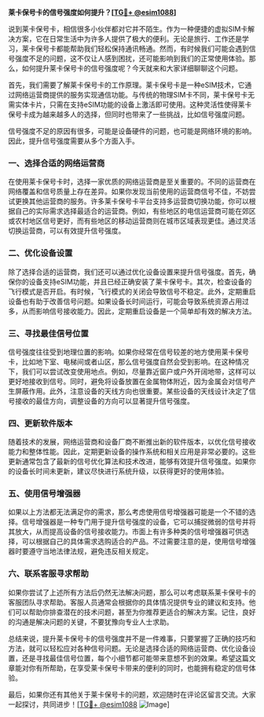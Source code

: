 **莱卡保号卡的信号强度如何提升？[[TG💪+ @esim1088](https://t.me/s/esim1088)]**

说到莱卡保号卡，相信很多小伙伴都对它并不陌生。作为一种便捷的虚拟SIM卡解决方案，它在日常生活中为许多人提供了极大的便利。无论是旅行、工作还是学习，莱卡保号卡都能帮助我们轻松保持通讯畅通。然而，有时候我们可能会遇到信号强度不足的问题，这不仅让人感到困扰，还可能影响到我们的正常使用体验。那么，如何提升莱卡保号卡的信号强度呢？今天就来和大家详细聊聊这个问题。

首先，我们需要了解莱卡保号卡的工作原理。莱卡保号卡是一种eSIM技术，它通过网络运营商提供的服务实现通信功能。与传统的物理SIM卡不同，莱卡保号卡无需实体卡片，只需在支持eSIM功能的设备上激活即可使用。这种灵活性使得莱卡保号卡成为越来越多人的选择，但同时也带来了一些挑战，比如信号强度问题。

信号强度不足的原因有很多，可能是设备硬件的问题，也可能是网络环境的影响。因此，提升信号强度需要从多个方面入手。

### 一、选择合适的网络运营商

在使用莱卡保号卡时，选择一家优质的网络运营商是至关重要的。不同的运营商在网络覆盖和信号质量上存在差异。如果你发现当前使用的运营商信号不佳，不妨尝试更换其他运营商的服务。许多莱卡保号卡平台支持多运营商切换功能，你可以根据自己的实际需求选择最适合的运营商。例如，有些地区的电信运营商可能在郊区或农村地区信号更好，而有些地区的移动运营商则在城市区域表现更佳。通过灵活切换运营商，可以有效提升信号强度。

### 二、优化设备设置

除了选择合适的运营商，我们还可以通过优化设备设置来提升信号强度。首先，确保你的设备支持eSIM功能，并且已经正确安装了莱卡保号卡。其次，检查设备的飞行模式是否开启。有时候，飞行模式的关闭会导致信号不稳定。此外，定期重启设备也有助于改善信号问题。如果设备长时间运行，可能会导致系统资源占用过多，从而影响信号接收能力。因此，定期重启设备是一个简单却有效的解决方法。

### 三、寻找最佳信号位置

信号强度往往受到地理位置的影响。如果你经常在信号较差的地方使用莱卡保号卡，比如地下室、电梯间或者山区，那么信号强度自然会受到影响。在这种情况下，我们可以尝试改变使用地点。例如，尽量靠近窗户或户外开阔地带，这样可以更好地接收到信号。同时，避免将设备放置在金属物体附近，因为金属会对信号产生屏蔽作用。此外，注意设备的天线方向也很重要。某些设备的天线设计决定了信号接收的最佳方向，调整设备的方向可以显著提升信号强度。

### 四、更新软件版本

随着技术的发展，网络运营商和设备厂商不断推出新的软件版本，以优化信号接收能力和整体性能。因此，定期更新设备的操作系统和相关应用是非常必要的。这些更新通常包含了最新的信号优化算法和技术改进，能够有效提升信号强度。如果你的设备长时间未更新，建议尽快进行系统升级，以获得更好的使用体验。

### 五、使用信号增强器

如果以上方法都无法满足你的需求，那么考虑使用信号增强器可能是一个不错的选择。信号增强器是一种专门用于提升信号强度的设备，它可以捕捉微弱的信号并将其放大，从而提高设备的信号接收能力。市面上有许多种类的信号增强器可供选择，可以根据自己的具体需求选购适合的产品。不过需要注意的是，使用信号增强器时要遵守当地法律法规，避免违反相关规定。

### 六、联系客服寻求帮助

如果你尝试了上述所有方法后仍然无法解决问题，那么可以考虑联系莱卡保号卡的客服团队寻求帮助。客服人员通常会根据你的具体情况提供专业的建议和支持。他们可以帮助你排查潜在的技术问题，甚至为你推荐更适合的解决方案。记住，良好的沟通是解决问题的关键，不要犹豫向专业人士求助。

总结来说，提升莱卡保号卡的信号强度并不是一件难事，只要掌握了正确的技巧和方法，就可以轻松应对各种信号问题。无论是选择合适的网络运营商、优化设备设置，还是寻找最佳信号位置，每个小细节都可能带来意想不到的效果。希望这篇文章能对你有所帮助，在享受莱卡保号卡带来的便利的同时，也能拥有稳定的信号体验。

最后，如果你还有其他关于莱卡保号卡的问题，欢迎随时在评论区留言交流。大家一起探讨，共同进步！[[TG💪+ @esim1088](https://t.me/s/esim1088) ![Image](https://i.postimg.cc/4NQfJmqS/Snipaste-2025-05-13-00-14-12.png)]